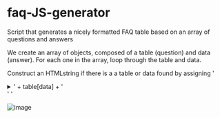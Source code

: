 # faq-JS-generator
Script that generates a nicely formatted FAQ table based on an array of questions and answers

We create an array of objects, composed of a table (question) and data (answer). For each one in the array, loop through the table and data.

Construct an HTMLstring if there is a a table or data found by assigning '<details class ="style3"><summary>' + table[data] + '</summary>' and <div class = "content"><p>' + table[data] + '</p></div></details>' '


![image](https://user-images.githubusercontent.com/9345819/230455742-604ffa30-577b-4895-811f-7328f343af12.png)
